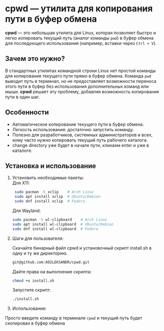# cpwd — утилита для копирования пути в буфер обмена

**cpwd** — это небольшая утилита для Linux, которая позволяет быстро и легко копировать текущий путь (аналог команды `pwd`) в буфер обмена для последующего использования (например, вставки через `Ctrl + V`).

## Зачем это нужно?

В стандартных утилитах командной строки Linux нет простой команды для копирования текущего пути прямо в буфер обмена. Команда `pwd` выводит путь в терминал, но не предоставляет возможности переноса этого пути в буфер без использования дополнительных команд или мыши. **cpwd** решает эту проблему, добавляя возможность копирования пути в один шаг.

## Особенности

- Автоматическое копирование текущего пути в буфер обмена.
- Легкость использования: достаточно запустить команду.
- Полезно для разработчиков, системных администраторов и всех, кому часто нужно копировать текущий путь рабочего каталога.
- change directory уже будет в начале пути, кликаем enter и уже в каталоге.
## Установка и использование

1. Установить необходимые пакеты:                                                    
    Для X11:                                                                                         
    ```bash                                                                                          
     sudo pacman -S xclip    # Arch Linux                                                               
     sudo apt install xclip  # Ubuntu/Debian                                                          
     sudo dnf install xclip  # Fedora                                                                 
     ``` 
    Для Wayland:
    ```bash
    sudo pacman -S wl-clipboard    # Arch Linux
    sudo apt install wl-clipboard  # Ubuntu/Debian
    sudo dnf install wl-clipboard  # Fedora
    ```
2. Шаги для пользователя:

    Скачайте бинарный файл cpwd и установочный скрипт install.sh в одну и ту же директорию.
    ```bash
    git@github.com:A92LEKSANDR/cpwd.git
    ```
    Дайте права на выполнение скрипта:
    ```bash
    chmod +x install.sh
    ```
    Запустите скрипт:
    ```bash
    ./install.sh
    ```
3. Использование: 
   
Просто введите команду в терминале `cpwd` и текущий путь будет скопирован в буфер обмена

